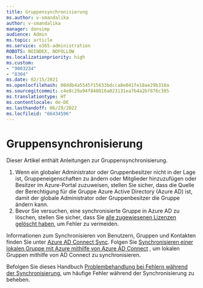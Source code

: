 ```yaml
---
title: Gruppensynchronisierung
ms.author: v-smandalika
author: v-smandalika
manager: dansimp
audience: Admin
ms.topic: article
ms.service: o365-administration
ROBOTS: NOINDEX, NOFOLLOW
ms.localizationpriority: high
ms.custom:
- "9003234"
- "8304"
ms.date: 02/15/2021
ms.openlocfilehash: 08ddb4a5545f15633bdcca8e041fe18ae29b310a
ms.sourcegitcommit: c4e8c29a94f840816a023131ea7b4a2bf876c305
ms.translationtype: HT
ms.contentlocale: de-DE
ms.lasthandoff: 06/29/2022
ms.locfileid: "66434596"
---
```

# <a name="group-sync"></a>Gruppensynchronisierung

Dieser Artikel enthält Anleitungen zur Gruppensynchronisierung.

1. Wenn ein globaler Administrator oder Gruppenbesitzer nicht in der Lage ist, Gruppeneigenschaften zu ändern oder Mitglieder hinzuzufügen oder Besitzer im Azure-Portal zuzuweisen, stellen Sie sicher, dass die Quelle der Berechtigung für die Gruppe Azure Active Directory (Azure AD) ist, damit der globale Administrator oder Gruppenbesitzer die Gruppe ändern kann.
2. Bevor Sie versuchen, eine synchronisierte Gruppe in Azure AD zu löschen, stellen Sie sicher, dass Sie [alle zugewiesenen Lizenzen gelöscht haben](https://docs.microsoft.com/azure/active-directory/enterprise-users/licensing-group-advanced), um Fehler zu vermeiden.

Informationen zum Synchronisieren von Benutzern, Gruppen und Kontakten finden Sie unter [Azure AD Connect Sync](https://docs.microsoft.com/azure/active-directory/hybrid/concept-azure-ad-connect-sync-user-and-contacts). Folgen Sie [Synchronisieren einer lokalen Gruppe mit Azure mithilfe von Azure AD Connect](https://docs.microsoft.com/azure/active-directory/hybrid/whatis-hybrid-identity?WT.mc_id=Portal-Microsoft_Azure_Support) , um lokalen Gruppen mithilfe von AD Connect zu synchronisieren.

Befolgen Sie dieses Handbuch [Problembehandlung bei Fehlern während der Synchronisierung](https://docs.microsoft.com/azure/active-directory/hybrid/tshoot-connect-sync-errors), um häufige Fehler während der Synchronisierung zu beheben.

